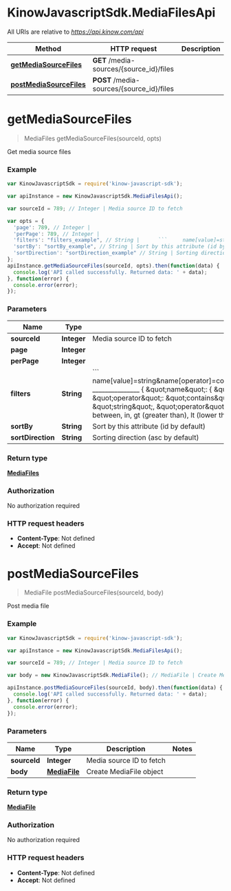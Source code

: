 # KinowJavascriptSdk.MediaFilesApi

All URIs are relative to *https://api.kinow.com/api*

Method | HTTP request | Description
------------- | ------------- | -------------
[**getMediaSourceFiles**](MediaFilesApi.md#getMediaSourceFiles) | **GET** /media-sources/{source_id}/files | 
[**postMediaSourceFiles**](MediaFilesApi.md#postMediaSourceFiles) | **POST** /media-sources/{source_id}/files | 


<a name="getMediaSourceFiles"></a>
# **getMediaSourceFiles**
> MediaFiles getMediaSourceFiles(sourceId, opts)



Get media source files

### Example
```javascript
var KinowJavascriptSdk = require('kinow-javascript-sdk');

var apiInstance = new KinowJavascriptSdk.MediaFilesApi();

var sourceId = 789; // Integer | Media source ID to fetch

var opts = { 
  'page': 789, // Integer | 
  'perPage': 789, // Integer | 
  'filters': "filters_example", // String |      ```     name[value]=string&name[operator]=contains&date_add[value]=string&date_add[operator]=lt     _______________      {     \"name\": {     \"value\": \"string\",     \"operator\": \"contains\"     },     \"date_add\": {     \"value\": \"string\",     \"operator\": \"lt\"     }     } ```Operator can be: strict, contains, between, in, gt (greater than), lt (lower than).
  'sortBy': "sortBy_example", // String | Sort by this attribute (id by default)
  'sortDirection': "sortDirection_example" // String | Sorting direction (asc by default)
};
apiInstance.getMediaSourceFiles(sourceId, opts).then(function(data) {
  console.log('API called successfully. Returned data: ' + data);
}, function(error) {
  console.error(error);
});

```

### Parameters

Name | Type | Description  | Notes
------------- | ------------- | ------------- | -------------
 **sourceId** | **Integer**| Media source ID to fetch | 
 **page** | **Integer**|  | [optional] 
 **perPage** | **Integer**|  | [optional] 
 **filters** | **String**|      &#x60;&#x60;&#x60;     name[value]&#x3D;string&amp;name[operator]&#x3D;contains&amp;date_add[value]&#x3D;string&amp;date_add[operator]&#x3D;lt     _______________      {     \&quot;name\&quot;: {     \&quot;value\&quot;: \&quot;string\&quot;,     \&quot;operator\&quot;: \&quot;contains\&quot;     },     \&quot;date_add\&quot;: {     \&quot;value\&quot;: \&quot;string\&quot;,     \&quot;operator\&quot;: \&quot;lt\&quot;     }     } &#x60;&#x60;&#x60;Operator can be: strict, contains, between, in, gt (greater than), lt (lower than). | [optional] 
 **sortBy** | **String**| Sort by this attribute (id by default) | [optional] 
 **sortDirection** | **String**| Sorting direction (asc by default) | [optional] 

### Return type

[**MediaFiles**](MediaFiles.md)

### Authorization

No authorization required

### HTTP request headers

 - **Content-Type**: Not defined
 - **Accept**: Not defined

<a name="postMediaSourceFiles"></a>
# **postMediaSourceFiles**
> MediaFile postMediaSourceFiles(sourceId, body)



Post media file

### Example
```javascript
var KinowJavascriptSdk = require('kinow-javascript-sdk');

var apiInstance = new KinowJavascriptSdk.MediaFilesApi();

var sourceId = 789; // Integer | Media source ID to fetch

var body = new KinowJavascriptSdk.MediaFile(); // MediaFile | Create MediaFile object

apiInstance.postMediaSourceFiles(sourceId, body).then(function(data) {
  console.log('API called successfully. Returned data: ' + data);
}, function(error) {
  console.error(error);
});

```

### Parameters

Name | Type | Description  | Notes
------------- | ------------- | ------------- | -------------
 **sourceId** | **Integer**| Media source ID to fetch | 
 **body** | [**MediaFile**](MediaFile.md)| Create MediaFile object | 

### Return type

[**MediaFile**](MediaFile.md)

### Authorization

No authorization required

### HTTP request headers

 - **Content-Type**: Not defined
 - **Accept**: Not defined

